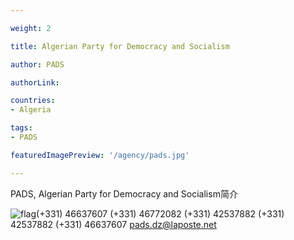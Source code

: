 ```yaml
---

weight: 2

title: Algerian Party for Democracy and Socialism

author: PADS

authorLink:  

countries: 
- Algeria

tags: 
- PADS

featuredImagePreview: '/agency/pads.jpg'

---
```


PADS, Algerian Party for Democracy and Socialism简介 

<!--more-->

![flag](/agency/pads.jpg)(+331) 46637607 (+331) 46772082 (+331) 42537882 (+331) 42537882 (+331) 46637607 pads.dz@laposte.net